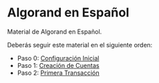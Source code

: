 # Algorand en Español
Material de Algorand en Español.

Deberás seguir este material en el siguiente orden:
- Paso 0: [Configuración Inicial](https://github.com/raldecop/AlgorandEsp/tree/main/Configuracion)
- Paso 1: [Creación de Cuentas](https://github.com/raldecop/AlgorandEsp/tree/main/Cuentas)
- Paso 2: [Primera Transacción](https://github.com/raldecop/AlgorandEsp/tree/main/PrimeraTransaccion)

